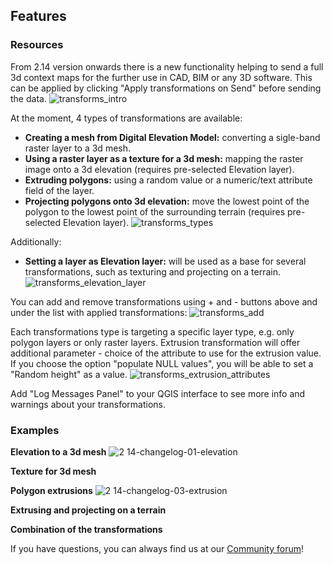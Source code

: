 ## Features

### Resources
From 2.14 version onwards there is a new functionality helping to send a full 3d context maps for the further use in CAD, BIM or any 3D software. This can be applied by clicking "Apply transformations on Send" before sending the data. 
![transforms_intro](https://github.com/specklesystems/speckle-qgis/assets/89912278/450b4c21-bb6e-4526-8d7b-2e8d3a96eb92)

At the moment, 4 types of transformations are available: 

- **Creating a mesh from Digital Elevation Model:** converting a sigle-band raster layer to a 3d mesh. 
- **Using a raster layer as a texture for a 3d mesh:** mapping the raster image onto a 3d elevation (requires pre-selected Elevation layer). 
- **Extruding polygons:** using a random value or a numeric/text attribute field of the layer. 
- **Projecting polygons onto 3d elevation:** move the lowest point of the polygon to the lowest point of the surrounding terrain (requires pre-selected Elevation layer). 
![transforms_types](https://github.com/specklesystems/speckle-qgis/assets/89912278/83761c76-67b7-4321-9d18-bdda6eb2e1b7)

Additionally: 
- **Setting a layer as Elevation layer:** will be used as a base for several transformations, such as texturing and projecting on a terrain. 
![transforms_elevation_layer](https://github.com/specklesystems/speckle-qgis/assets/89912278/dced2224-3f7a-4736-89cf-d824d81ebfd8)

You can add and remove transformations using + and - buttons above and under the list with applied transformations: 
![transforms_add](https://github.com/specklesystems/speckle-qgis/assets/89912278/8f6e9894-15c6-4ea8-bf16-5da0df276076)


Each transformations type is targeting a specific layer type, e.g. only polygon layers or only raster layers. Extrusion transformation will offer additional parameter - choice of the attribute to use for the extrusion value. If you choose the option "populate NULL values", you will be able to set a "Random height" as a value. 
![transforms_extrusion_attributes](https://github.com/specklesystems/speckle-qgis/assets/89912278/5caa713f-c361-4c84-8e59-2b9c15d948a5)

Add "Log Messages Panel" to your QGIS interface to see more info and warnings about your transformations. 

### Examples

**Elevation to a 3d mesh**
![2 14-changelog-01-elevation](https://github.com/specklesystems/speckle-qgis/assets/89912278/3aba9b66-d8b5-4d13-8070-74714b2a04a5)

**Texture for 3d mesh**

**Polygon extrusions**
![2 14-changelog-03-extrusion](https://github.com/specklesystems/speckle-qgis/assets/89912278/65c50302-0a98-4f32-9f84-37da5108a258)

**Extrusing and projecting on a terrain**

**Combination of the transformations**


If you have questions, you can always find us at our [Community forum](https://speckle.community)! 
